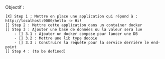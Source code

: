 Objectif : 

    [X] Step 1 : Mettre en place une application qui répond à : http://localhost:9000/hello -> Hi!
    [] Step 2 : Mettre cette application dans un container docker
    [] Step 3 : Ajouter une base de données ou la valeur sera lue 
        - [] 3.1 : Ajouter un docker compose pour lancer une DB
        - [] 3.2 : Mettre une lib type doobie 
        - [] 3.3 : Construire la requête pour la service derrière le end-point
    [] Step 4 : (to be defined)